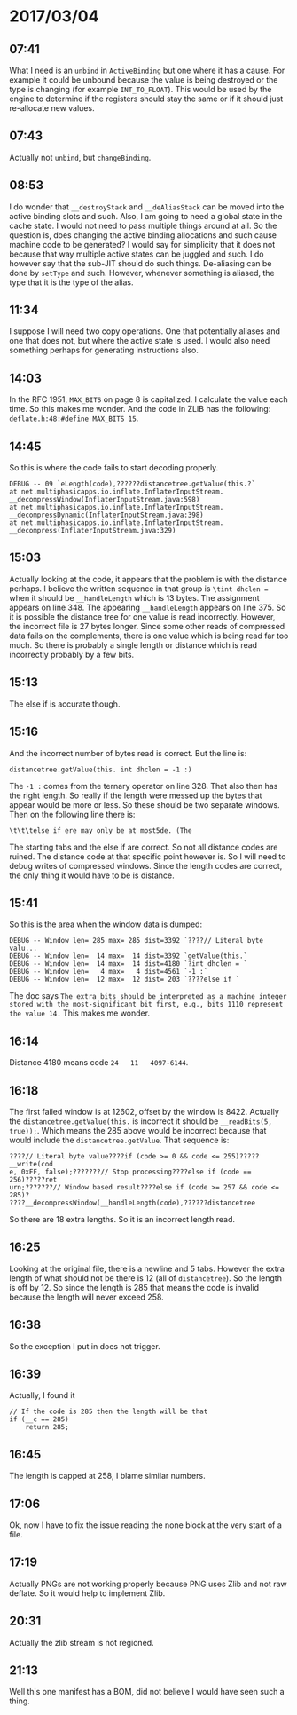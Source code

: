 # 2017/03/04

## 07:41

What I need is an `unbind` in `ActiveBinding` but one where it has a cause.
For example it could be unbound because the value is being destroyed or the
type is changing (for example `INT_TO_FLOAT`). This would be used by the
engine to determine if the registers should stay the same or if it should
just re-allocate new values.

## 07:43

Actually not `unbind`, but `changeBinding`.

## 08:53

I do wonder that `__destroyStack` and `__deAliasStack` can be moved into
the active binding slots and such. Also, I am going to need a global state in
the cache state. I would not need to pass multiple things around at all. So
the question is, does changing the active binding allocations and such cause
machine code to be generated? I would say for simplicity that it does not
because that way multiple active states can be juggled and such. I do however
say that the sub-JIT should do such things. De-aliasing can be done by
`setType` and such. However, whenever something is aliased, the type that it
is the type of the alias.

## 11:34

I suppose I will need two copy operations. One that potentially aliases and
one that does not, but where the active state is used. I would also need
something perhaps for generating instructions also.

## 14:03

In the RFC 1951, `MAX_BITS` on page 8 is capitalized. I calculate the value
each time. So this makes me wonder. And the code in ZLIB has the following:
`deflate.h:48:#define MAX_BITS 15`.

## 14:45

So this is where the code fails to start decoding properly.

	DEBUG -- 09 `eLength(code),??????distancetree.getValue(this.?`
	at net.multiphasicapps.io.inflate.InflaterInputStream.
	__decompressWindow(InflaterInputStream.java:598)
	at net.multiphasicapps.io.inflate.InflaterInputStream.
	__decompressDynamic(InflaterInputStream.java:398)
	at net.multiphasicapps.io.inflate.InflaterInputStream.
	__decompress(InflaterInputStream.java:329)
                        
## 15:03

Actually looking at the code, it appears that the problem is with the distance
perhaps. I believe the written sequence in that group is `\tint dhclen =` when
it should be `__handleLength` which is 13 bytes. The assignment appears on
line 348. The appearing `__handleLength` appears on line 375. So it is
possible the distance tree for one value is read incorrectly. However, the
incorrect file is 27 bytes longer. Since some other reads of compressed data
fails on the complements, there is one value which is being read far too much.
So there is probably a single length or distance which is read incorrectly
probably by a few bits.

## 15:13

The else if is accurate though.

## 15:16

And the incorrect number of bytes read is correct. But the line is:

	distancetree.getValue(this.	int dhclen = -1 :)

The `-1 :` comes from the ternary operator on line 328. That also then has the
right length. So really if the length were messed up the bytes that appear
would be more or less. So these should be two separate windows. Then on the
following line there is:

	\t\t\telse if ere may only be at most5de. (The

The starting tabs and the else if are correct. So not all distance codes are
ruined. The distance code at that specific point however is. So I will need to
debug writes of compressed windows. Since the length codes are correct, the
only thing it would have to be is distance.

## 15:41

So this is the area when the window data is dumped:

	DEBUG -- Window len= 285 max= 285 dist=3392 `????// Literal byte valu...
	DEBUG -- Window len=  14 max=  14 dist=3392 `getValue(this.`
	DEBUG -- Window len=  14 max=  14 dist=4180 `?int dhclen = `
	DEBUG -- Window len=   4 max=   4 dist=4561 `-1 :`
	DEBUG -- Window len=  12 max=  12 dist= 203 `????else if `

The doc says `The extra bits should be interpreted as a machine integer stored
with the most-significant bit first, e.g., bits 1110 represent the value 14.`
This makes me wonder.

## 16:14

Distance 4180 means code `24   11   4097-6144`.

## 16:18

The first failed window is at 12602, offset by the window is 8422. Actually the
`distancetree.getValue(this.` is incorrect it should be
`__readBits(5, true));`. Which means the 285 above would be incorrect because
that would include the `distancetree.getValue`. That sequence is:

	????// Literal byte value????if (code >= 0 && code <= 255)?????__write(cod
	e, 0xFF, false);???????// Stop processing????else if (code == 256)?????ret
	urn;???????// Window based result????else if (code >= 257 && code <= 285)?
	????__decompressWindow(__handleLength(code),??????distancetree

So there are 18 extra lengths. So it is an incorrect length read.

## 16:25

Looking at the original file, there is a newline and 5 tabs. However the
extra length of what should not be there is 12 (all of `distancetree`). So the
length is off by 12. So since the length is 285 that means the code is invalid
because the length will never exceed 258.

## 16:38

So the exception I put in does not trigger.

## 16:39

Actually, I found it

	// If the code is 285 then the length will be that
	if (__c == 285)
		return 285;

## 16:45

The length is capped at 258, I blame similar numbers.

## 17:06

Ok, now I have to fix the issue reading the none block at the very start of a
file.

## 17:19

Actually PNGs are not working properly because PNG uses Zlib and not raw
deflate. So it would help to implement Zlib.

## 20:31

Actually the zlib stream is not regioned.

## 21:13

Well this one manifest has a BOM, did not believe I would have seen such a
thing.
